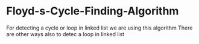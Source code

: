 # Floyd-s-Cycle-Finding-Algorithm
For detecting a cycle or loop in linked list we are using this algorithm
There are other ways also to detec a loop in linked list
